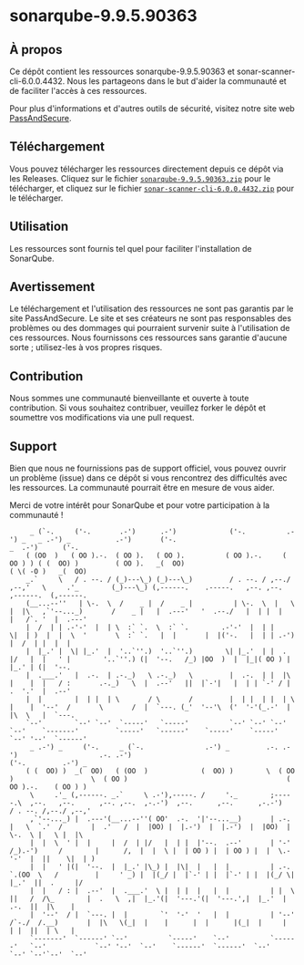 #  sonarqube-9.9.5.90363

## À propos
Ce dépôt contient les ressources sonarqube-9.9.5.90363 et sonar-scanner-cli-6.0.0.4432. Nous les partageons dans le but d'aider la communauté et de faciliter l'accès à ces ressources.

Pour plus d'informations et d'autres outils de sécurité, visitez notre site web [PassAndSecure](https://passandsecure.fr).

## Téléchargement
Vous pouvez télécharger les ressources directement depuis ce dépôt via les Releases. 
Cliquez sur le fichier [`sonarqube-9.9.5.90363.zip`](https://github.com/PassAndSecure/SonarQube/releases/download/sonarqube-9.9.5.90363/sonarqube-9.9.5.90363.zip) pour le télécharger, et
cliquez sur le fichier [`sonar-scanner-cli-6.0.0.4432.zip`](https://github.com/PassAndSecure/SonarQube/releases/download/sonar-scanner-cli-6.0.0.4432/sonar-scanner-cli-6.0.0.4432.zip) pour le télécharger.

## Utilisation
Les ressources sont fournis tel quel pour faciliter l'installation de SonarQube. 

## Avertissement
Le téléchargement et l'utilisation des ressources ne sont pas garantis par le site PassAndSecure. Le site et ses créateurs ne sont pas responsables des problèmes ou des dommages qui pourraient survenir suite à l'utilisation de ces ressources. Nous fournissons ces ressources sans garantie d'aucune sorte ; utilisez-les à vos propres risques.

## Contribution
Nous sommes une communauté bienveillante et ouverte à toute contribution. Si vous souhaitez contribuer, veuillez forker le dépôt et soumettre vos modifications via une pull request.

## Support
Bien que nous ne fournissions pas de support officiel, vous pouvez ouvrir un problème (issue) dans ce dépôt si vous rencontrez des difficultés avec les ressources. La communauté pourrait être en mesure de vous aider.

Merci de votre intérêt pour SonarQube et pour votre participation à la communauté !

         _ (`-.     ('-.       .-')      .-')             ('-.          .-') _   _ .-') _           .-')       ('-.                             _  .-')      ('-.                                          
        ( (OO  )   ( OO ).-.  ( OO ).   ( OO ).          ( OO ).-.     ( OO ) ) ( (  OO) )         ( OO ).   _(  OO)                           ( \( -O )   _(  OO)                                         
        _.`     \   / . --. / (_)---\_) (_)---\_)         / . --. / ,--./ ,--,'   \     .'_        (_)---\_) (,------.    .-----.   ,--. ,--.    ,------.  (,------.                                        
        (__...--''   | \-.  \  /    _ |  /    _ |          | \-.  \  |   \ |  |\   ,`'--..._)       /    _ |   |  .---'   '  .--./   |  | |  |    |   /`. '  |  .---'                                        
        |  /  | | .-'-'  |  | \  :` `.  \  :` `.        .-'-'  |  | |    \|  | )  |  |  \  '       \  :` `.   |  |       |  |('-.   |  | | .-')  |  /  | |  |  |                                            
        |  |_.' |  \| |_.'  |  '..`''.)  '..`''.)        \| |_.'  | |  .     |/   |  |   ' |        '..`''.) (|  '--.   /_) |OO  )  |  |_|( OO ) |  |_.' | (|  '--.                                         
        |  .___.'   |  .-.  | .-._)   \ .-._)   \         |  .-.  | |  |\    |    |  |   / :       .-._)   \  |  .--'   ||  |`-'|   |  | | `-' / |  .  '.'  |  .--'                                         
        |  |        |  | |  | \       / \       /         |  | |  | |  | \   |    |  '--'  /       \       /  |  `---. (_'  '--'\  ('  '-'(_.-'  |  |\  \   |  `---.                                        
        `--'        `--' `--'  `-----'   `-----'          `--' `--' `--'  `--'    `-------'         `-----'   `------'    `-----'    `-----'     `--' '--'  `------'                                        
         _ .-') _     ('-.     _ (`-.               .-') _         .-. .-')                    .-. .-')                                         ('-.         .-') _  
        ( (  OO) )  _(  OO)   ( (OO  )             (  OO) )        \  ( OO )                   \  ( OO )                                       ( OO ).-.    ( OO ) ) 
         \     .'_ (,------. _.`     \ .-'),-----. /     '._        ;-----.\  ,--.   ,--.      ,--. ,--.  ,-.-')  ,--.      ,--.      ,-.-')   / . --. /,--./ ,--,'  
         ,`'--..._) |  .---'(__...--''( OO'  .-.  '|'--...__)       | .-.  |   \  `.'  /       |  .'   /  |  |OO) |  |.-')  |  |.-')  |  |OO)  | \-.  \ |   \ |  |\  
         |  |  \  ' |  |     |  /  | |/   |  | |  |'--.  .--'       | '-' /_).-')     /        |      /,  |  |  \ |  | OO ) |  | OO ) |  |  \.-'-'  |  ||    \|  | ) 
         |  |   ' |(|  '--.  |  |_.' |\_) |  |\|  |   |  |          | .-. `.(OO  \   /         |     ' _) |  |(_/ |  |`-' | |  |`-' | |  |(_/ \| |_.'  ||  .     |/  
         |  |   / : |  .--'  |  .___.'  \ |  | |  |   |  |          | |  \  ||   /  /\_        |  .   \  ,|  |_.'(|  '---.'(|  '---.',|  |_.'  |  .-.  ||  |\    |   
         |  '--'  / |  `---. |  |        `'  '-'  '   |  |          | '--'  /`-./  /.__)       |  |\   \(_|  |    |      |  |      |(_|  |     |  | |  ||  | \   |   
         `-------'  `------' `--'          `-----'    `--'          `------'   `--'            `--' '--'  `--'    `------'  `------'  `--'     `--' `--'`--'  `--'         
